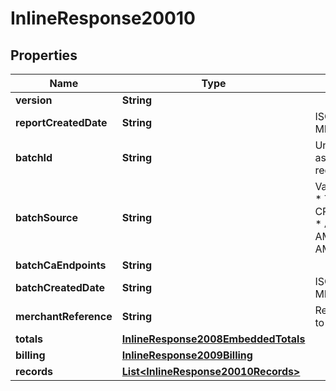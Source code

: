 
# InlineResponse20010

## Properties
Name | Type | Description | Notes
------------ | ------------- | ------------- | -------------
**version** | **String** |  |  [optional]
**reportCreatedDate** | **String** | ISO-8601 format: yyyy-MM-ddTHH:mm:ssZ |  [optional]
**batchId** | **String** | Unique identification number assigned to the submitted request. |  [optional]
**batchSource** | **String** | Valid Values:   * SCHEDULER   * TOKEN_API   * CREDIT_CARD_FILE_UPLOAD   * AMEX_REGSITRY   * AMEX_REGISTRY_API   * AMEX_MAINTENANCE  |  [optional]
**batchCaEndpoints** | **String** |  |  [optional]
**batchCreatedDate** | **String** | ISO-8601 format: yyyy-MM-ddTHH:mm:ssZ |  [optional]
**merchantReference** | **String** | Reference used by merchant to identify batch. |  [optional]
**totals** | [**InlineResponse2008EmbeddedTotals**](InlineResponse2008EmbeddedTotals.md) |  |  [optional]
**billing** | [**InlineResponse2009Billing**](InlineResponse2009Billing.md) |  |  [optional]
**records** | [**List&lt;InlineResponse20010Records&gt;**](InlineResponse20010Records.md) |  |  [optional]



